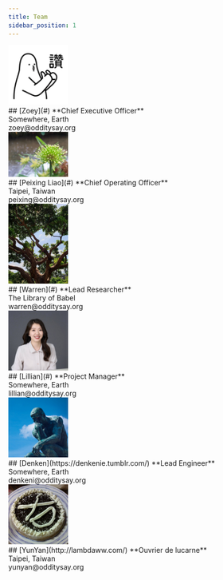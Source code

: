 ```yaml
---
title: Team
sidebar_position: 1
---
```


<div class="container">

<div class="row profile">
<div class="col col--3 text--right">
<img src="/img/profile/zoey.png" width="120px" />
</div>
<div class="col col--9">
## [Zoey](#)
**Chief Executive Officer** <br/>
Somewhere, Earth <br/>
zoey@odditysay.org
</div>
</div>

<div class="row profile">
<div class="col col--3 text--right">
<img src="/img/profile/px.jpg" width="120px" />
</div>
<div class="col col--9">
## [Peixing Liao](#)
**Chief Operating Officer** <br/>
Taipei, Taiwan <br/>
peixing@odditysay.org
</div>
</div>

<div class="row profile">
<div class="col col--3 text--right">
<img src="/img/profile/wr.jpg" width="120px" />
</div>
<div class="col col--9">
## [Warren](#)
**Lead Researcher** <br/>
The Library of Babel <br/>
warren@odditysay.org
</div>
</div>

<div class="row profile">
<div class="col col--3 text--right">
<img src="/img/profile/lln.jpg" width="120px" />
</div>
<div class="col col--9">
## [Lillian](#)
**Project Manager** <br/>
Somewhere, Earth <br/>
lillian@odditysay.org
</div>
</div>

<div class="row profile">
<div class="col col--3 text--right">
<img src="/img/profile/dk.jpg" width="120px" />
</div>
<div class="col col--9">
## [Denken](https://denkenie.tumblr.com/)
**Lead Engineer** <br/>
Somewhere, Earth <br/>
denkeni@odditysay.org
</div>
</div>

<div class="row profile">
<div class="col col--3 text--right">
<img src="/img/profile/yy.jpg" width="120px" />
</div>
<div class="col col--9">
## [YunYan](http://lambdaww.com/)
**Ouvrier de lucarne** <br/>
Taipei, Taiwan <br/>
yunyan@odditysay.org
</div>
</div>

</div>
